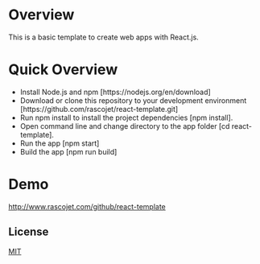 # Overview
<p>
	This is a basic template to create web apps with React.js. 
</p>

# Quick Overview
<ul>
	<li>
		Install Node.js and npm [https://nodejs.org/en/download]
	</li>
	<li>
		Download or clone this repository to your development environment [https://github.com/rascojet/react-template.git]
	</li>
	<li>
		Run npm install to install the project dependencies [npm install].
	</li>
	<li>
		Open command line and change directory to the app folder [cd react-template].
	</li>
	<li>
		Run the app [npm start]
	</li>
	<li>
		Build the app [npm run build]
	</li>
</ul>

# Demo

http://www.rascojet.com/github/react-template


## License

[MIT](http://opensource.org/licenses/MIT)